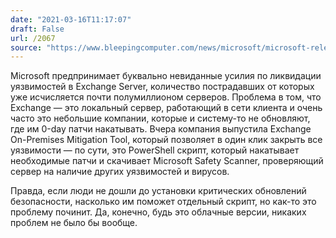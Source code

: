 ```yaml
---
date: "2021-03-16T11:17:07"
draft: False
url: /2067
source: "https://www.bleepingcomputer.com/news/microsoft/microsoft-releases-one-click-exchange-on-premises-mitigation-tool/"
---
```


Microsoft предпринимает буквально невиданные усилия по ликвидации уязвимостей в Exchange Server, количество пострадавших от которых уже исчисляется почти полумиллионом серверов. Проблема в том, что Exchange — это локальный сервер, работающий в сети клиента и очень часто это небольшие компании, которые и систему-то не обновляют, где им 0-day патчи накатывать. Вчера компания выпустила Exchange On-Premises Mitigation Tool, который позволяет в один клик закрыть все уязвимости — по сути, это PowerShell скрипт, который накатывает необходимые патчи и  скачивает Microsoft Safety Scanner, проверяющий сервер на наличие других уязвимостей и вирусов. 

Правда, если люди не дошли до установки критических обновлений безопасности, насколько им поможет отдельный скрипт, но как-то это проблему починит. Да, конечно, будь это облачные версии, никаких проблем не было бы вообще.
